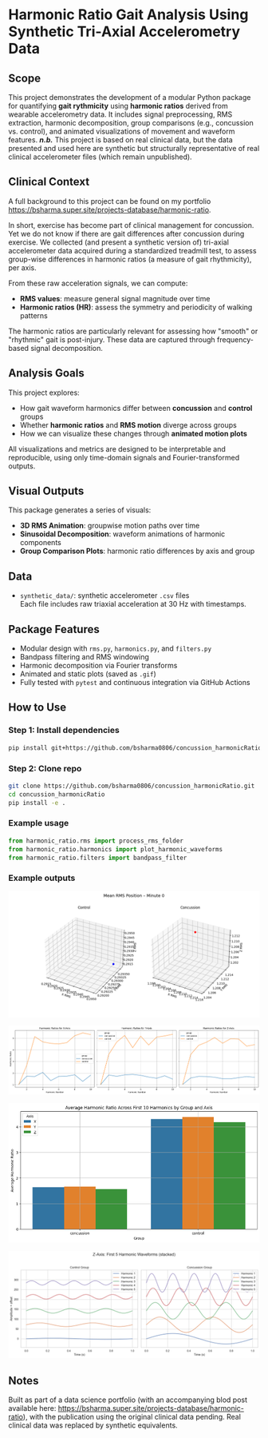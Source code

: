 # Harmonic Ratio Gait Analysis Using Synthetic Tri-Axial Accelerometry Data

## Scope

This project demonstrates the development of a modular Python package for quantifying **gait rythmicity** using **harmonic ratios** derived from wearable accelerometry data. It includes signal preprocessing, RMS extraction, harmonic decomposition, group comparisons (e.g., concussion vs. control), and animated visualizations of movement and waveform features. ***n.b.*** This project is based on real clinical data, but the data presented and used here are synthetic but structurally representative of real clinical accelerometer files (which remain unpublished).

## Clinical Context

A full background to this project can be found on my portfolio <https://bsharma.super.site/projects-database/harmonic-ratio>. 

In short, exercise has become part of clinical management for concussion. Yet we do not know if there are gait differences after concussion during exercise. We collected (and present a synthetic version of) tri-axial accelerometer data acquired during a standardized treadmill test, to assess group-wise differences in harmonic ratios (a measure of gait rhythmicity), per axis. 

From these raw acceleration signals, we can compute:

- **RMS values**: measure general signal magnitude over time
- **Harmonic ratios (HR)**: assess the symmetry and periodicity of walking patterns

The harmonic ratios are particularly relevant for assessing how "smooth" or "rhythmic" gait is post-injury. These data are captured through frequency-based signal decomposition.

## Analysis Goals

This project explores:

- How gait waveform harmonics differ between **concussion** and **control** groups
- Whether **harmonic ratios** and **RMS motion** diverge across groups
- How we can visualize these changes through **animated motion plots**

All visualizations and metrics are designed to be interpretable and reproducible, using only time-domain signals and Fourier-transformed outputs.

## Visual Outputs

This package generates a series of visuals:

- **3D RMS Animation**: groupwise motion paths over time  
- **Sinusoidal Decomposition**: waveform animations of harmonic components  
- **Group Comparison Plots**: harmonic ratio differences by axis and group  

## Data

- `synthetic_data/`: synthetic accelerometer `.csv` files  
  Each file includes raw triaxial acceleration at 30 Hz with timestamps.

## Package Features

- Modular design with `rms.py`, `harmonics.py`, and `filters.py`
- Bandpass filtering and RMS windowing
- Harmonic decomposition via Fourier transforms
- Animated and static plots (saved as `.gif`)
- Fully tested with `pytest` and continuous integration via GitHub Actions

## How to Use

### Step 1: Install dependencies

```bash
pip install git+https://github.com/bsharma0806/concussion_harmonicRatio.git
```

### Step 2: Clone repo

```bash
git clone https://github.com/bsharma0806/concussion_harmonicRatio.git
cd concussion_harmonicRatio
pip install -e .
```

### Example usage

```python
from harmonic_ratio.rms import process_rms_folder
from harmonic_ratio.harmonics import plot_harmonic_waveforms
from harmonic_ratio.filters import bandpass_filter
```

### Example outputs

![3D RMS Motion](media/rms_3d_motion.gif)

![Harmonics per axis, by group](media/harmonics_1.png)

![Average harmonic per axis, by group](media/harmonics_2.png)

![Sinusoid harmonic (first 5) representation, Z-axis](media/harmonics_3.png)

## Notes
Built as part of a data science portfolio (with an accompanying blod post available here: https://bsharma.super.site/projects-database/harmonic-ratio), with the publication using the original clinical data pending. Real clinical data was replaced by synthetic equivalents.